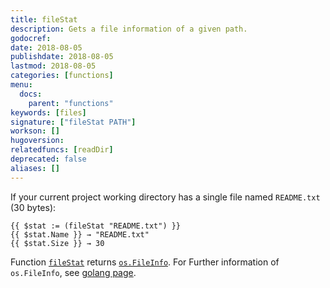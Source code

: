 ```yaml
---
title: fileStat
description: Gets a file information of a given path.
godocref:
date: 2018-08-05
publishdate: 2018-08-05
lastmod: 2018-08-05
categories: [functions]
menu:
  docs:
    parent: "functions"
keywords: [files]
signature: ["fileStat PATH"]
workson: []
hugoversion:
relatedfuncs: [readDir]
deprecated: false
aliases: []
---
```


If your current project working directory has a single file named `README.txt` (30 bytes):
```
{{ $stat := (fileStat "README.txt") }}
{{ $stat.Name }} → "README.txt"
{{ $stat.Size }} → 30
```

Function [`fileStat`][fileStat] returns [`os.FileInfo`][osfileinfo].
For Further information of `os.FileInfo`, see  [golang page][osfileinfo].


[fileStat]: /functions/fileStat/
[osfileinfo]: https://golang.org/pkg/os/#FileInfo
